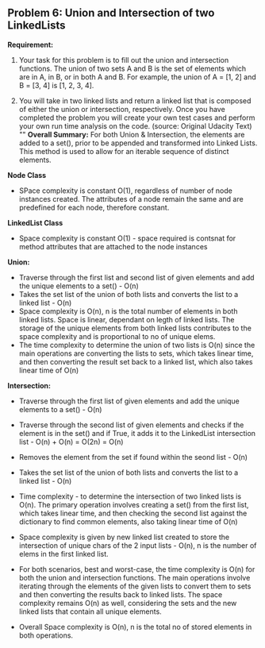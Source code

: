 ## Problem 6: Union and Intersection of two LinkedLists

**Requirement:**

1. Your task for this problem is to fill out the union and intersection functions. The union of two sets A and B is the set of elements which are in A, in B, or in both A and B. For example, the union of A = [1, 2] and B = [3, 4] is [1, 2, 3, 4].

2. You will take in two linked lists and return a linked list that is composed of either the union or intersection, respectively. Once you have completed the problem you will create your own test cases and perform your own run time analysis on the code. (source: Original Udacity Text)
""
**Overall Summary:**
For both Union & Intersection, the elements are added to a set(), prior to be appended and transformed into Linked Lists. This method is used to allow for an iterable sequence of distinct elements.

**Node Class**
- SPace complexity is constant O(1), regardless of number of node instances created. The attributes of a node remain the same and are predefined for each node, therefore constant.

**LinkedList Class**
- Space complexity is constant O(1) - space required is contsnat for method attributes that are attached to the node instances



**Union:**
- Traverse through the first list and second list of given elements and add the unique elements to a set() - O(n)
- Takes the set list of the union of both lists and converts the list to a linked list - O(n)
- Space complexity is O(n), n is the total number of elements in both linked lists. Space is linear, dependant on legth of linked lists. The storage of the unique elements from both linked lists contributes to the space complexity and is proportional to no of unique elems.
- The time complexity to determine the union of two lists is O(n) since the main operations are converting the lists to sets, which takes linear time, and then converting the result set back to a linked list, which also takes linear time of O(n)

**Intersection:**
- Traverse through the first list of given elements and add the unique elements to a set() - O(n)
- Traverse through the second list of given elements and checks if the element is in the set() and if True, it adds it to the LinkedList intersection list - O(n) + O(n) = O(2n) = O(n)
- Removes the element from the set if found within the seond list - O(n)
- Takes the set list of the union of both lists and converts the list to a linked list - O(n)
- Time complexity  - to determine the intersection of two linked lists is O(n). The primary operation involves creating a set() from the first list, which takes linear time, and then checking the second list against the dictionary to find common elements, also taking linear time of O(n)
- Space complexity is given by new linked list created to store the intersection of unique chars of the 2  input lists - O(n), n is the number of elems in the first linked list.


- For both scenarios, best and worst-case, the time complexity is O(n) for both the union and intersection functions. The main operations involve iterating through the elements of the given lists to convert them to sets and then converting the results back to linked lists. The space complexity remains O(n) as well, considering the sets and the new linked lists that contain all unique elements.
- Overall Space complexity is O(n), n is the total no of stored elements in both operations.
